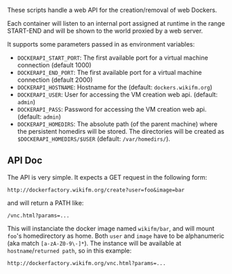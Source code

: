 These scripts handle a web API for the creation/removal of web Dockers.

Each container will listen to an internal port assigned at runtime in the range START-END and will be shown to the world proxied by a web server.

It supports some parameters passed in as environment variables:
 * `DOCKERAPI_START_PORT`: The first available port for a virtual machine connection (default 1000)
 * `DOCKERAPI_END_PORT`: The first available port for a virtual machine connection (default 2000)
 * `DOCKERAPI_HOSTNAME`: Hostname for the (default: `dockers.wikifm.org`)
 * `DOCKERAPI_USER`: User for accessing the VM creation web api. (default: `admin`)
 * `DOCKERAPI_PASS`: Password for accessing the VM creation web api. (default: `admin`)
 * `DOCKERAPI_HOMEDIRS`: The absolute path (of the parent machine) where the persistent homedirs will be stored. The directories will be created as `$DOCKERAPI_HOMEDIRS/$USER` (default: `/var/homedirs/`).

## API Doc

The API is very simple. It expects a GET request in the following form:

    http://dockerfactory.wikifm.org/create?user=foo&image=bar

and will return a PATH like:

    /vnc.html?params=...

This will instanciate the docker image named `wikifm/bar`, and will mount `foo`'s homedirectory as home. Both `user` and `image` have to be alphanumeric (aka match `[a-zA-Z0-9\-]*`).
The instance will be available at `hostname`/`returned path`, so in this example:

    http://dockerfactory.wikifm.org/vnc.html?params=...

